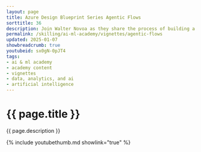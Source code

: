 ```yaml
---
layout: page
title: Azure Design Blueprint Series Agentic Flows
sorttitle: 36
description: Join Walter Novoa as they share the process of building a complete AI solution using the Azure Design Blueprint for Agentic Flows. Learn about the concept of Agentic Flows, where multiple AI agents work together to handle complex, distributed workflows. Walter will guide you through the architecture that enables intelligent classification, efficient routing, and collaborative issue resolution. Explore how to leverage Microsoft's key Azure services to ensure your AI solutions are scalable, adaptable, and capable of delivering personalized customer support.
permalink: /skilling/ai-ml-academy/vignettes/agentic-flows
updated: 2025-01-07
showbreadcrumb: true
youtubeid: sx0gN-0pJT4
tags:
- ai & ml academy
- academy content
- vignettes
- data, analytics, and ai
- artificial intelligence
---
```


# {{ page.title }}

{{ page.description }}

{% include youtubethumb.md showlink="true" %}
